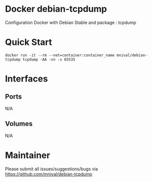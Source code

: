 Docker debian-tcpdump
============

Configuration Docker with Debian Stable and package : tcpdump

Quick Start
===========
    docker run -it --rm --net=container:container_name mnival/debian-tcpdump tcpdump -AA -nn -s 65535

Interfaces
===========

Ports
-------

N/A

Volumes
-------

N/A

Maintainer
==========

Please submit all issues/suggestions/bugs via
https://github.com/mnival/debian-tcpdump
